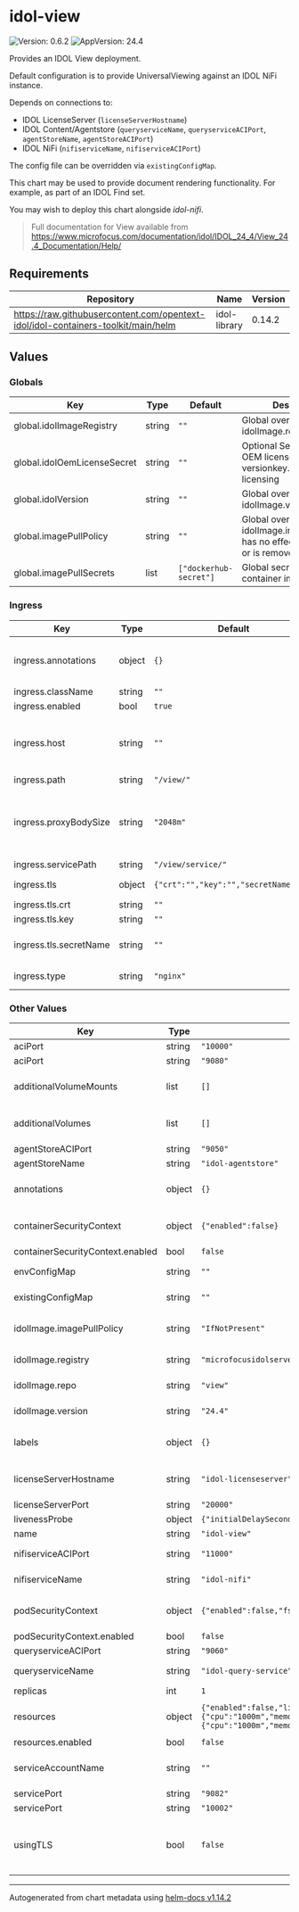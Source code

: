 # idol-view

![Version: 0.6.2](https://img.shields.io/badge/Version-0.6.2-informational?style=flat-square) ![AppVersion: 24.4](https://img.shields.io/badge/AppVersion-24.4-informational?style=flat-square)

Provides an IDOL View deployment.

Default configuration is to provide UniversalViewing against an IDOL NiFi instance.

Depends on connections to:

- IDOL LicenseServer (`licenseServerHostname`)
- IDOL Content/Agentstore (`queryserviceName`, `queryserviceACIPort`, `agentStoreName`, `agentStoreACIPort`)
- IDOL NiFi (`nifiserviceName`, `nifiserviceACIPort`)

The config file can be overridden via `existingConfigMap`.

This chart may be used to provide document rendering functionality. For example,
as part of an IDOL Find set.

You may wish to deploy this chart alongside _idol-nifi_.

> Full documentation for View available from https://www.microfocus.com/documentation/idol/IDOL_24_4/View_24.4_Documentation/Help/

## Requirements

| Repository | Name | Version |
|------------|------|---------|
| https://raw.githubusercontent.com/opentext-idol/idol-containers-toolkit/main/helm | idol-library | 0.14.2 |

## Values

### Globals

| Key | Type | Default | Description |
|-----|------|---------|-------------|
| global.idolImageRegistry | string | `""` | Global override value for idolImage.registry |
| global.idolOemLicenseSecret | string | `""` | Optional Secret containing OEM licensekey.dat and versionkey.dat files for licensing |
| global.idolVersion | string | `""` | Global override value for idolImage.version |
| global.imagePullPolicy | string | `""` | Global override value for idolImage.imagePullPolicy, has no effect if it is empty or is removed |
| global.imagePullSecrets | list | `["dockerhub-secret"]` | Global secrets used to pull container images |

### Ingress

| Key | Type | Default | Description |
|-----|------|---------|-------------|
| ingress.annotations | object | `{}` | Ingress controller specific annotations Some annotations are added automatically based on ingress.type and other values, but can  be overridden/augmented here e.g. https://kubernetes.github.io/ingress-nginx/user-guide/nginx-configuration/annotations |
| ingress.className | string | `""` | Optional parameter to override the default ingress class |
| ingress.enabled | bool | `true` | Create ingress resource |
| ingress.host | string | `""` | Optional host (see https://kubernetes.io/docs/concepts/services-networking/ingress/#ingress-rules). For an OpenShift environment this is required (see https://docs.openshift.com/container-platform/4.11/networking/routes/route-configuration.html#nw-ingress-creating-a-route-via-an-ingress_route-configuration) |
| ingress.path | string | `"/view/"` | Ingress controller path for ACI connections. |
| ingress.proxyBodySize | string | `"2048m"` | Maximum allowed size of the client request body, defining the maximum size of requests that can be made to IDOL components within the installation, e.g. the amount of data sent in DREADDDATA index commands. The value should be an nginx "size" value. See http://nginx.org/en/docs/http/ngx_http_core_module.html#client_max_body_size for the documentation of the corresponding nginx configuration parameter. |
| ingress.servicePath | string | `"/view/service/"` | Ingress controller path for service connections. |
| ingress.tls | object | `{"crt":"","key":"","secretName":""}` | Whether ingress uses TLS. You must set an ingress host to use this.  See https://kubernetes.io/docs/concepts/services-networking/ingress/#tls  |
| ingress.tls.crt | string | `""` | Certificate data value to generate tls Secret (should be base64 encoded) |
| ingress.tls.key | string | `""` | Private key data value to generate tls Secret (should be base64 encoded) |
| ingress.tls.secretName | string | `""` | The name of the secret for ingress TLS. Leave empty if not using TLS.  If specified then either this secret must already exist, or crt and key values must be provided and secret will be created..  |
| ingress.type | string | `"nginx"` | Ingress controller type to setup for. Valid values are nginx or haproxy (used by OpenShift) |

### Other Values

| Key | Type | Default | Description |
|-----|------|---------|-------------|
| aciPort | string | `"10000"` | port service will serve ACI connections on |
| aciPort | string | `"9080"` | port service will serve ACI connections on |
| additionalVolumeMounts | list | `[]` | Additional PodSpec VolumeMount (see https://kubernetes.io/docs/reference/kubernetes-api/workload-resources/pod-v1/#volumes-1) |
| additionalVolumes | list | `[]` | Additional PodSpec Volume (see https://kubernetes.io/docs/reference/kubernetes-api/workload-resources/pod-v1/#volumes) |
| agentStoreACIPort | string | `"9050"` | Default configuration for [Viewing]::IdolPort |
| agentStoreName | string | `"idol-agentstore"` | Default configuration for [Viewing]::IdolHost |
| annotations | object | `{}` | Additional annotations applied to deployment/statefulset (https://kubernetes.io/docs/concepts/overview/working-with-objects/annotations/) |
| containerSecurityContext | object | `{"enabled":false}` | Optional SecurityContext for container (see https://kubernetes.io/docs/reference/generated/kubernetes-api/v1.29/#securitycontext-v1-core) |
| containerSecurityContext.enabled | bool | `false` | enable SecurityContext for container. Setting to false omits. |
| envConfigMap | string | `""` | Optional configMap name holding extra environnment variables for container |
| existingConfigMap | string | `""` | if specified, mounted at /etc/config/idol and expected to provide view.cfg |
| idolImage.imagePullPolicy | string | `"IfNotPresent"` | used to determine whether to pull the specified image (see https://kubernetes.io/docs/concepts/containers/images/#image-pull-policy) |
| idolImage.registry | string | `"microfocusidolserver"` | used to construct container image name: {idolImage.registry}/{idolImage.repo}:{idolImage.version} |
| idolImage.repo | string | `"view"` | used to construct container image name: {idolImage.registry}/{idolImage.repo}:{idolImage.version} |
| idolImage.version | string | `"24.4"` | used to construct container image name: {idolImage.registry}/{idolImage.repo}:{idolImage.version} |
| labels | object | `{}` | Additional labels applied to all objects (https://kubernetes.io/docs/concepts/overview/working-with-objects/labels/) |
| licenseServerHostname | string | `"idol-licenseserver"` | maps to [License] LicenseServerHost in the IDOL cfg files Should point to a resolvable IDOL LicenseServer (or Kubernetes service abstraction - see the idol-licenseserver chart) |
| licenseServerPort | string | `"20000"` | the ACI port of the IDOL LicenseServer (or abstraction) |
| livenessProbe | object | `{"initialDelaySeconds":30}` | container livenessProbe settings |
| name | string | `"idol-view"` | used to name deployment, service, ingress |
| nifiserviceACIPort | string | `"11000"` | Optional default configuration for [Viewing]::DistributedConnectorPort |
| nifiserviceName | string | `"idol-nifi"` | Optional default configuration for [Viewing]::DistributedConnectorHost |
| podSecurityContext | object | `{"enabled":false,"fsGroup":0,"runAsGroup":0,"runAsUser":1000}` | Optional PodSecurityContext (see https://kubernetes.io/docs/reference/generated/kubernetes-api/v1.29/#podsecuritycontext-v1-core) |
| podSecurityContext.enabled | bool | `false` | enable PodSecurityContext. Setting to false omits. |
| queryserviceACIPort | string | `"9060"` | Default configuration for [UniversalViewing]::DocumentStorePort |
| queryserviceName | string | `"idol-query-service"` | Default configuration for [UniversalViewing]::DocumentStoreHost |
| replicas | int | `1` | number of replica pods for this container (defaults to 1) |
| resources | object | `{"enabled":false,"limits":{"cpu":"1000m","memory":"1Gi"},"requests":{"cpu":"1000m","memory":"1Gi"}}` | Optional resources for container (see https://kubernetes.io/docs/concepts/configuration/manage-resources-containers) |
| resources.enabled | bool | `false` | enable resources for container. Setting to false omits. |
| serviceAccountName | string | `""` | Optional serviceAccountName for the pods (https://kubernetes.io/docs/tasks/configure-pod-container/configure-service-account) |
| servicePort | string | `"9082"` | port service will serve service connections on |
| servicePort | string | `"10002"` | port service will serve service connections on |
| usingTLS | bool | `false` | whether aci/service/index ports are configured to use TLS (https). If configuring for TLS, then consider setting IDOL_SSL_COMPONENT_CERT_PATH and IDOL_SSL_COMPONENT_KEY_PATH in envConfigMap to provide required TLS certificates |

----------------------------------------------
Autogenerated from chart metadata using [helm-docs v1.14.2](https://github.com/norwoodj/helm-docs/releases/v1.14.2)